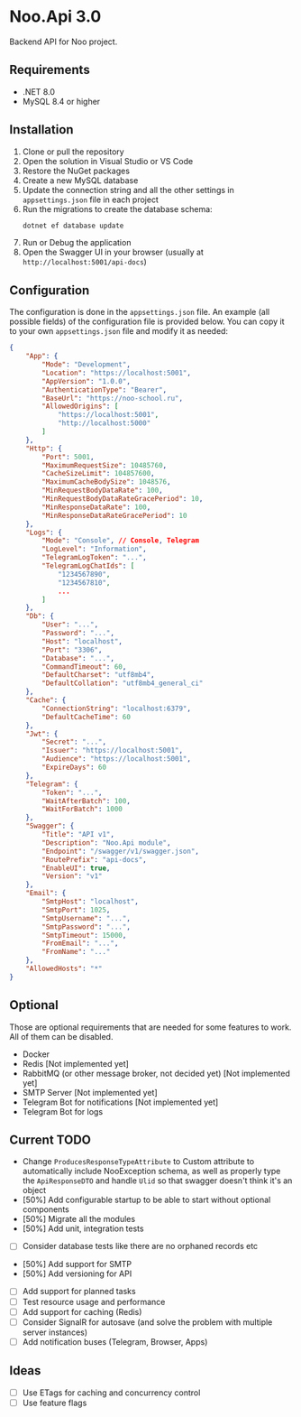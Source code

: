 # Noo.Api 3.0

Backend API for Noo project.

## Requirements

- .NET 8.0
- MySQL 8.4 or higher

## Installation

1. Clone or pull the repository
2. Open the solution in Visual Studio or VS Code
3. Restore the NuGet packages
4. Create a new MySQL database
5. Update the connection string and all the other settings in `appsettings.json` file in each project
6. Run the migrations to create the database schema:
   ```bash
   dotnet ef database update
   ```
7. Run or Debug the application
8. Open the Swagger UI in your browser (usually at `http://localhost:5001/api-docs`)

## Configuration

The configuration is done in the `appsettings.json` file. An example (all possible fields) of the configuration file is provided below. You can copy it to your own `appsettings.json` file and modify it as needed:

```json
{
	"App": {
		"Mode": "Development",
		"Location": "https://localhost:5001",
		"AppVersion": "1.0.0",
		"AuthenticationType": "Bearer",
		"BaseUrl": "https://noo-school.ru",
		"AllowedOrigins": [
			"https://localhost:5001",
			"http://localhost:5000"
		]
	},
	"Http": {
		"Port": 5001,
		"MaximumRequestSize": 10485760,
		"CacheSizeLimit": 104857600,
		"MaximumCacheBodySize": 1048576,
		"MinRequestBodyDataRate": 100,
		"MinRequestBodyDataRateGracePeriod": 10,
		"MinResponseDataRate": 100,
		"MinResponseDataRateGracePeriod": 10
	},
	"Logs": {
		"Mode": "Console", // Console, Telegram
		"LogLevel": "Information",
		"TelegramLogToken": "...",
		"TelegramLogChatIds": [
			"1234567890",
			"1234567810",
			...
		]
	},
	"Db": {
		"User": "...",
		"Password": "...",
		"Host": "localhost",
		"Port": "3306",
		"Database": "...",
		"CommandTimeout": 60,
		"DefaultCharset": "utf8mb4",
		"DefaultCollation": "utf8mb4_general_ci"
	},
	"Cache": {
		"ConnectionString": "localhost:6379",
		"DefaultCacheTime": 60
	},
	"Jwt": {
		"Secret": "...",
		"Issuer": "https://localhost:5001",
		"Audience": "https://localhost:5001",
		"ExpireDays": 60
	},
	"Telegram": {
		"Token": "...",
		"WaitAfterBatch": 100,
		"WaitForBatch": 1000
	},
	"Swagger": {
		"Title": "API v1",
		"Description": "Noo.Api module",
		"Endpoint": "/swagger/v1/swagger.json",
		"RoutePrefix": "api-docs",
		"EnableUI": true,
		"Version": "v1"
	},
	"Email": {
		"SmtpHost": "localhost",
		"SmtpPort": 1025,
		"SmtpUsername": "...",
		"SmtpPassword": "...",
		"SmtpTimeout": 15000,
		"FromEmail": "...",
		"FromName": "..."
	},
	"AllowedHosts": "*"
}
```

## Optional

Those are optional requirements that are needed for some features to work. All of them can be disabled.

- Docker
- Redis [Not implemented yet]
- RabbitMQ (or other message broker, not decided yet) [Not implemented yet]
- SMTP Server [Not implemented yet]
- Telegram Bot for notifications [Not implemented yet]
- Telegram Bot for logs

## Current TODO

- Change `ProducesResponseTypeAttribute` to Custom attribute to automatically include NooException schema, as well as properly type the `ApiResponseDTO` and handle `Ulid` so that swagger doesn't think it's an object
- [50%] Add configurable startup to be able to start without optional components
- [50%] Migrate all the modules
- [50%] Add unit, integration tests
- [ ] Consider database tests like there are no orphaned records etc
- [50%] Add support for SMTP
- [50%] Add versioning for API
- [ ] Add support for planned tasks
- [ ] Test resource usage and performance
- [ ] Add support for caching (Redis)
- [ ] Consider SignalR for autosave (and solve the problem with multiple server instances)
- [ ] Add notification buses (Telegram, Browser, Apps)

## Ideas

- [ ] Use ETags for caching and concurrency control
- [ ] Use feature flags
